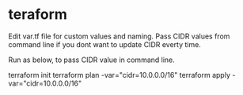 # teraform



Edit var.tf file for custom values and naming.
Pass CIDR values from command line if you dont want to update CIDR everty time.


Run as below, to pass CIDR value in command line.

terraform init
terraform plan -var="cidr=10.0.0.0/16"
terraform apply -var="cidr=10.0.0.0/16"

